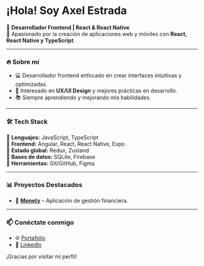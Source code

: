# ¡Hola! Soy Axel Estrada

🚀 **Desarrollador Frontend | React & React Native**  
📍 Apasionado por la creación de aplicaciones web y móviles con **React, React Native y TypeScript**.  

---

### 🔥 Sobre mí
- 💻 Desarrollador frontend enfocado en crear interfaces intuitivas y optimizadas.
- 🎨 Interesado en **UX/UI Design** y mejores prácticas en desarrollo.
- 📚 Siempre aprendiendo y mejorando mis habilidades.

---

### 🛠 Tech Stack
🔹 **Lenguajes:** JavaScript, TypeScript  
🔹 **Frontend:** Angular, React, React Native, Expo  
🔹 **Estado global:** Redux, Zustand  
🔹 **Bases de datos:** SQLite, Firebase  
🔹 **Herramientas:** Git/GitHub, Figma

---

### 📊 Proyectos Destacados
- 📱 **[Monety](https://github.com/axelestrada/monety)** – Aplicación de gestión financiera.

---

### 📫 Conéctate conmigo
- 🌐 [Portafolio](https://axelestrada.github.io)  
- 🔗 [LinkedIn](https://www.linkedin.com/in/axelestradadev)  

¡Gracias por visitar mi perfil!
